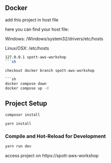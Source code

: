 ## Docker
add this project in host file

here you can find your host file:

Windows: /Windows/system32/drivers/etc/hosts

Linux/OSX: /etc/hosts

```sh
127.0.0.1 spott-aws-workshop
```sh

checkout docker branch spott-aws-workshop

```sh
docker compose down
docker compose up -d
```

## Project Setup

```sh
composer install
```

```sh
yarn install
```

### Compile and Hot-Reload for Development

```sh
yarn run dev
```
access project on https://spott-aws-workshop

